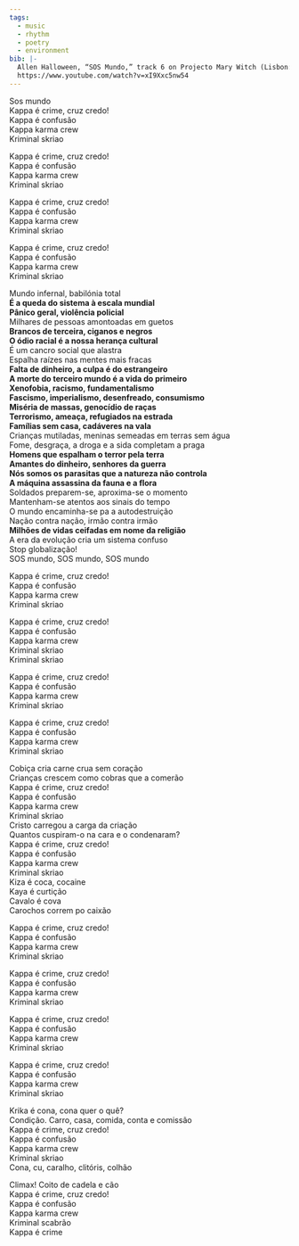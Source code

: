 ```yaml
---
tags:
  - music
  - rhythm
  - poetry
  - environment
bib: |-
  Allen Halloween, “SOS Mundo,” track 6 on Projecto Mary Witch (Lisbon: Sonoterapia, 2006), accessed May 6th, 2025,
  https://www.youtube.com/watch?v=xI9Xxc5nw54
---
```

Sos mundo  
Kappa é crime, cruz credo!  
Kappa é confusão  
Kappa karma crew  
Kriminal skriao

Kappa é crime, cruz credo!  
Kappa é confusão  
Kappa karma crew  
Kriminal skriao

Kappa é crime, cruz credo!  
Kappa é confusão  
Kappa karma crew  
Kriminal skriao

Kappa é crime, cruz credo!  
Kappa é confusão  
Kappa karma crew  
Kriminal skriao

Mundo infernal, babilónia total  
**É a queda do sistema à escala mundial**  
**Pânico geral, violência policial**  
Milhares de pessoas amontoadas em guetos  
**Brancos de terceira, ciganos e negros**  
**O ódio racial é a nossa herança cultural**  
É um cancro social que alastra  
Espalha raízes nas mentes mais fracas  
**Falta de dinheiro, a culpa é do estrangeiro**  
**A morte do terceiro mundo é a vida do primeiro**  
**Xenofobia, racismo, fundamentalismo**  
**Fascismo, imperialismo, desenfreado, consumismo**  
**Miséria de massas, genocídio de raças**  
**Terrorismo, ameaça, refugiados na estrada**  
**Famílias sem casa, cadáveres na vala**  
Crianças mutiladas, meninas semeadas em terras sem água  
Fome, desgraça, a droga e a sida completam a praga  
**Homens que espalham o terror pela terra**  
**Amantes do dinheiro, senhores da guerra**  
**Nós somos os parasitas que a natureza não controla**  
**A máquina assassina da fauna e a flora**  
Soldados preparem-se, aproxima-se o momento  
Mantenham-se atentos aos sinais do tempo  
O mundo encaminha-se pa a autodestruição  
Nação contra nação, irmão contra irmão  
**Milhões de vidas ceifadas em nome da religião**  
A era da evolução cria um sistema confuso  
Stop globalização!  
SOS mundo, SOS mundo, SOS mundo

Kappa é crime, cruz credo!  
Kappa é confusão  
Kappa karma crew  
Kriminal skriao

Kappa é crime, cruz credo!  
Kappa é confusão  
Kappa karma crew  
Kriminal skriao  
Kriminal skriao

Kappa é crime, cruz credo!  
Kappa é confusão  
Kappa karma crew  
Kriminal skriao

Kappa é crime, cruz credo!  
Kappa é confusão  
Kappa karma crew  
Kriminal skriao

Cobiça cria carne crua sem coração  
Crianças crescem como cobras que a comerão  
Kappa é crime, cruz credo!  
Kappa é confusão  
Kappa karma crew  
Kriminal skriao  
Cristo carregou a carga da criação  
Quantos cuspiram-o na cara e o condenaram?  
Kappa é crime, cruz credo!  
Kappa é confusão  
Kappa karma crew  
Kriminal skriao  
Kiza é coca, cocaine  
Kaya é curtição  
Cavalo é cova  
Carochos correm po caixão

Kappa é crime, cruz credo!  
Kappa é confusão  
Kappa karma crew  
Kriminal skriao

Kappa é crime, cruz credo!  
Kappa é confusão  
Kappa karma crew  
Kriminal skriao

Kappa é crime, cruz credo!  
Kappa é confusão  
Kappa karma crew  
Kriminal skriao

Kappa é crime, cruz credo!  
Kappa é confusão  
Kappa karma crew  
Kriminal skriao

Krika é cona, cona quer o quê?  
Condição. Carro, casa, comida, conta e comissão  
Kappa é crime, cruz credo!  
Kappa é confusão  
Kappa karma crew  
Kriminal skriao  
Cona, cu, caralho, clitóris, colhão

Climax! Coito de cadela e cão  
Kappa é crime, cruz credo!  
Kappa é confusão  
Kappa karma crew  
Kriminal scabrão  
Kappa é crime